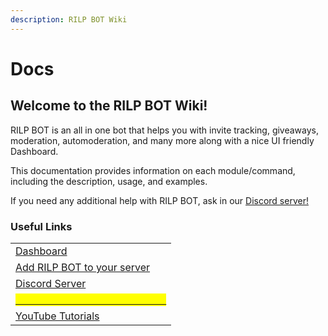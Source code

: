 ```yaml
---
description: RILP BOT Wiki
---
```


# Docs

## Welcome to the RILP BOT Wiki!

RILP BOT is an all in one bot that helps you with invite tracking, giveaways, moderation, automoderation, and many more along with a nice UI friendly Dashboard.

This documentation provides information on each module/command, including the description, usage, and examples.

If you need any additional help with RILP BOT, ask in our [Discord server!](https://rilp-bot.tech/support)

### Useful Links

|                                                                                                                                      |
| ------------------------------------------------------------------------------------------------------------------------------------ |
| [Dashboard](https://rilp-bot.tech)                                                                                                   |
| [Add RILP BOT to your server](https://rilp-bot.tech/invite)                                                                          |
| [Discord Server](https://rilp-bot.tech/support)                                                                                      |
| [<mark style="color:yellow;">Subscribe to RILP BOT Premium</mark>](https://rilp-bot.tech/premium)<mark style="color:yellow;"></mark> |
| [YouTube Tutorials](https://youtube.com/playlist?list=PLcVFK36D5C4UsVEzHTRRFZkftdJ1c\_R9O)                                           |


